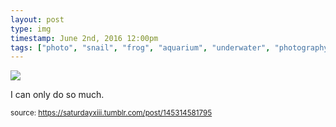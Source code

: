 ```yaml
---
layout: post
type: img
timestamp: June 2nd, 2016 12:00pm
tags: ["photo", "snail", "frog", "aquarium", "underwater", "photography"]
---
```

<img src="https://saturdayxiii.github.io/media/145314581795.jpg"/>

I can only do so much.
 
  
<small>source: https://saturdayxiii.tumblr.com/post/145314581795</small>